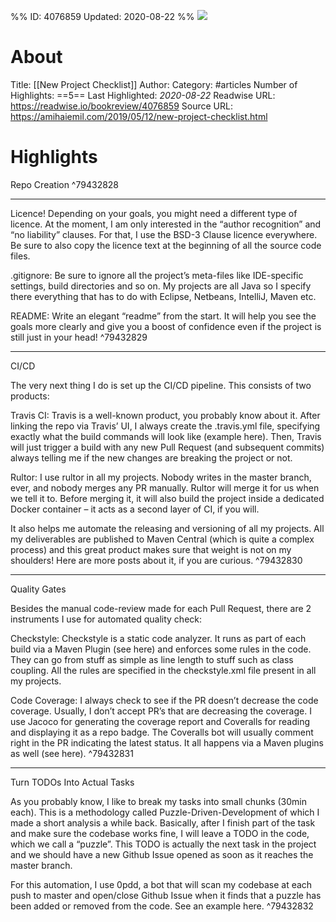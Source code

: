 %%
ID: 4076859
Updated: 2020-08-22
%%
![](https://readwise-assets.s3.amazonaws.com/static/images/article3.5c705a01b476.png)

# About
Title: [[New Project Checklist]]
Author: 
Category: #articles
Number of Highlights: ==5==
Last Highlighted: *2020-08-22*
Readwise URL: https://readwise.io/bookreview/4076859
Source URL: https://amihaiemil.com/2019/05/12/new-project-checklist.html


# Highlights 
Repo Creation  ^79432828

---

Licence! Depending on your goals, you might need a different type of licence. At the moment, I am only interested in the “author recognition” and “no liability” clauses. For that, I use the BSD-3 Clause licence everywhere. Be sure to also copy the licence text at the beginning of all the source code files.

.gitignore: Be sure to ignore all the project’s meta-files like IDE-specific settings, build directories and so on. My projects are all Java so I specify there everything that has to do with Eclipse, Netbeans, IntelliJ, Maven etc.

README: Write an elegant “readme” from the start. It will help you see the goals more clearly and give you a boost of confidence even if the project is still just in your head!  ^79432829

---

CI/CD

The very next thing I do is set up the CI/CD pipeline. This consists of two products:

Travis CI: Travis is a well-known product, you probably know about it. After linking the repo via Travis’ UI, I always create the .travis.yml file, specifying exactly what the build commands will look like (example here). Then, Travis will just trigger a build with any new Pull Request (and subsequent commits) always telling me if the new changes are breaking the project or not.

Rultor: I use rultor in all my projects. Nobody writes in the master branch, ever, and nobody merges any PR manually. Rultor will merge it for us when we tell it to. Before merging it, it will also build the project inside a dedicated Docker container – it acts as a second layer of CI, if you will.

It also helps me automate the releasing and versioning of all my projects. All my deliverables are published to Maven Central (which is quite a complex process) and this great product makes sure that weight is not on my shoulders! Here are more posts about it, if you are curious.  ^79432830

---

Quality Gates

Besides the manual code-review made for each Pull Request, there are 2 instruments I use for automated quality check:

Checkstyle: Checkstyle is a static code analyzer. It runs as part of each build via a Maven Plugin (see here) and enforces some rules in the code. They can go from stuff as simple as line length to stuff such as class coupling. All the rules are specified in the checkstyle.xml file present in all my projects.

Code Coverage: I always check to see if the PR doesn’t decrease the code coverage. Usually, I don’t accept PR’s that are decreasing the coverage. I use Jacoco for generating the coverage report and Coveralls for reading and displaying it as a repo badge. The Coveralls bot will usually comment right in the PR indicating the latest status. It all happens via a Maven plugins as well (see here).  ^79432831

---

Turn TODOs Into Actual Tasks

As you probably know, I like to break my tasks into small chunks (30min each). This is a methodology called Puzzle-Driven-Development of which I made a short analysis a while back. Basically, after I finish part of the task and make sure the codebase works fine, I will leave a TODO in the code, which we call a “puzzle”. This TODO is actually the next task in the project and we should have a new Github Issue opened as soon as it reaches the master branch.

For this automation, I use 0pdd, a bot that will scan my codebase at each push to master and open/close Github Issue when it finds that a puzzle has been added or removed from the code. See an example here.  ^79432832

